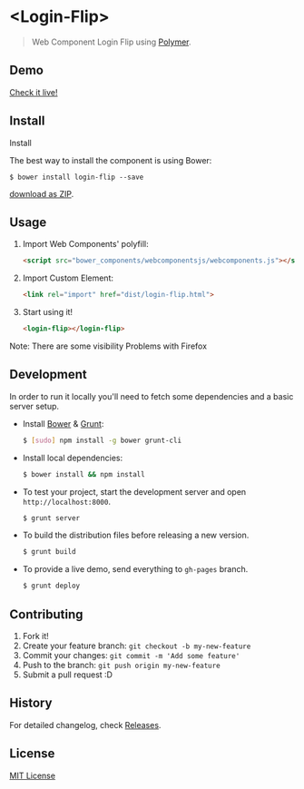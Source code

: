 # &lt;Login-Flip&gt;

> Web Component Login Flip using [Polymer](http://www.polymer-project.org/).

## Demo

[Check it live!](http://dancasttro.github.io/login-flip)

## Install

Install

The best way to install the component is using Bower:

`$ bower install login-flip --save`

[download as ZIP](https://github.com/dancasttro/login-flip/archive/master.zip).

## Usage

1. Import Web Components' polyfill:

    ```html
    <script src="bower_components/webcomponentsjs/webcomponents.js"></script>
    ```

2. Import Custom Element:

    ```html
    <link rel="import" href="dist/login-flip.html">
    ```

3. Start using it!

    ```html
    <login-flip></login-flip>
    ```
    
Note: There are some visibility Problems with Firefox

## Development

In order to run it locally you'll need to fetch some dependencies and a basic server setup.

* Install [Bower](http://bower.io/) & [Grunt](http://gruntjs.com/):

    ```sh
    $ [sudo] npm install -g bower grunt-cli
    ```

* Install local dependencies:

    ```sh
    $ bower install && npm install
    ```

* To test your project, start the development server and open `http://localhost:8000`.

    ```sh
    $ grunt server
    ```

* To build the distribution files before releasing a new version.

    ```sh
    $ grunt build
    ```

* To provide a live demo, send everything to `gh-pages` branch.

    ```sh
    $ grunt deploy
    ```

## Contributing

1. Fork it!
2. Create your feature branch: `git checkout -b my-new-feature`
3. Commit your changes: `git commit -m 'Add some feature'`
4. Push to the branch: `git push origin my-new-feature`
5. Submit a pull request :D

## History

For detailed changelog, check [Releases](https://github.com/dancasttro/login-flip/releases).

## License

[MIT License](http://opensource.org/licenses/MIT)
